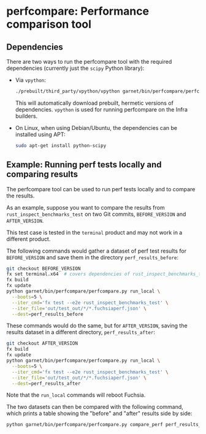# perfcompare: Performance comparison tool

## Dependencies

There are two ways to run the perfcompare tool with the required
dependencies (currently just the `scipy` Python library):

* Via `vpython`:

  ```sh
  ./prebuilt/third_party/vpython/vpython garnet/bin/perfcompare/perfcompare.py
  ```

  This will automatically download prebuilt, hermetic versions of
  dependencies.  `vpython` is used for running perfcompare on the
  Infra builders.

* On Linux, when using Debian/Ubuntu, the dependencies can be
  installed using APT:

  ```sh
  sudo apt-get install python-scipy
  ```

## Example: Running perf tests locally and comparing results

The perfcompare tool can be used to run perf tests locally and to
compare the results.

As an example, suppose you want to compare the results from
`rust_inspect_benchmarks_test` on two Git commits,
`BEFORE_VERSION` and `AFTER_VERSION`.

This test case is tested in the `terminal` product and may not work in
a different product.

The following commands would gather a dataset of perf test results for
`BEFORE_VERSION` and save them in the directory `perf_results_before`:

```sh
git checkout BEFORE_VERSION
fx set terminal.x64  # covers dependencies of rust_inspect_benchmarks_test
fx build
fx update
python garnet/bin/perfcompare/perfcompare.py run_local \
  --boots=5 \
  --iter_cmd='fx test --e2e rust_inspect_benchmarks_test' \
  --iter_file='out/test_out/*/*.fuchsiaperf.json' \
  --dest=perf_results_before
```

These commands would do the same, but for `AFTER_VERSION`, saving the
results dataset in a different directory, `perf_results_after`:

```sh
git checkout AFTER_VERSION
fx build
fx update
python garnet/bin/perfcompare/perfcompare.py run_local \
  --boots=5 \
  --iter_cmd='fx test --e2e rust_inspect_benchmarks_test' \
  --iter_file='out/test_out/*/*.fuchsiaperf.json' \
  --dest=perf_results_after
```

Note that the `run_local` commands will reboot Fuchsia.

The two datasets can then be compared with the following command,
which prints a table showing the "before" and "after" results side by
side:

```sh
python garnet/bin/perfcompare/perfcompare.py compare_perf perf_results_before perf_results_after
```
